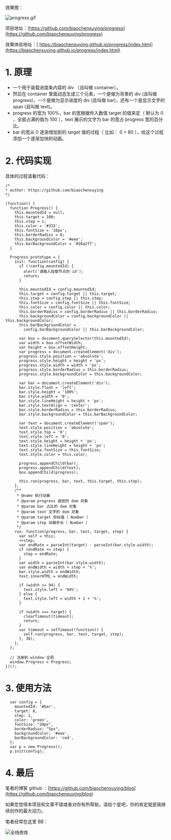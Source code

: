效果图：

![progress.gif](https://upload-images.jianshu.io/upload_images/12890819-a7e03e6afac93c2e.gif?imageMogr2/auto-orient/strip)

项目地址：[https://github.com/biaochenxuying/progress](https://github.com/biaochenxuying/progress)

效果体验地址：[ https://biaochenxuying.github.io/progress/index.html](https://biaochenxuying.github.io/progress/index.html)

# 1. 原理

- 一个用于装载进度条内容的 div （且叫做 container）。
- 然后在 container 里面动态生成三个元素，一个是做为背景的 div (且叫做 progress)，一个是做为显示进度的 div (且叫做 bar)，还有一个是显示文字的 span (且叫做 text)。
- progress 的宽为 100%，bar 的宽根据传入数值 target 的值来定（ 默认为 0 ，全部占满的值为 100 ），text 展示的文字为 bar 的宽占 progress 宽的百分比。
- bar 的宽从 0 逐渐增加到的 target 值的过程（ 比如： 0 > 80 ），给这个过程添加一个逐渐加快的动画。

# 2. 代码实现

具体的过程请看代码：

```
/*
* author: https://github.com/biaochenxuying
*/

(function() {
  function Progress() {
    this.mountedId = null;
    this.target = 100;
    this.step = 1;
    this.color = '#333';
    this.fontSize = '18px';
    this.borderRadius = 0;
    this.backgroundColor = '#eee';
    this.barBackgroundColor = '#26a2ff';
  }

  Progress.prototype = {
    init: function(config) {
      if (!config.mountedId) {
        alert('请输入挂载节点的 id');
        return;
      }

      this.mountedId = config.mountedId;
      this.target = config.target || this.target;
      this.step = config.step || this.step;
      this.fontSize = config.fontSize || this.fontSize;
      this.color = config.color || this.color;
      this.borderRadius = config.borderRadius || this.borderRadius;
      this.backgroundColor = config.backgroundColor || this.backgroundColor;
      this.barBackgroundColor =
        config.barBackgroundColor || this.barBackgroundColor;

      var box = document.querySelector(this.mountedId);
      var width = box.offsetWidth;
      var height = box.offsetHeight;
      var progress = document.createElement('div');
      progress.style.position = 'absolute';
      progress.style.height = height + 'px';
      progress.style.width = width + 'px';
      progress.style.borderRadius = this.borderRadius;
      progress.style.backgroundColor = this.backgroundColor;

      var bar = document.createElement('div');
      bar.style.float = 'left';
      bar.style.height = '100%';
      bar.style.width = '0';
      bar.style.lineHeight = height + 'px';
      bar.style.textAlign = 'center';
      bar.style.borderRadius = this.borderRadius;
      bar.style.backgroundColor = this.barBackgroundColor;

      var text = document.createElement('span');
      text.style.position = 'absolute';
      text.style.top = '0';
      text.style.left = '0';
      text.style.height = height + 'px';
      text.style.lineHeight = height + 'px';
      text.style.fontSize = this.fontSize;
      text.style.color = this.color;

      progress.appendChild(bar);
      progress.appendChild(text);
      box.appendChild(progress);

      this.run(progress, bar, text, this.target, this.step);
    },
    /**
     * @name 执行动画
     * @param progress 底部的 dom 对象
     * @param bar 占比的 dom 对象
     * @param text 文字的 dom 对象
     * @param target 目标值（ Number ）
     * @param step 动画步长（ Number ）
     */
    run: function(progress, bar, text, target, step) {
      var self = this;
      ++step;
      var endRate = parseInt(target) - parseInt(bar.style.width);
      if (endRate <= step) {
        step = endRate;
      }
      var width = parseInt(bar.style.width);
      var endWidth = width + step + '%';
      bar.style.width = endWidth;
      text.innerHTML = endWidth;

      if (width >= 94) {
        text.style.left = '94%';
      } else {
        text.style.left = width + 1 + '%';
      }

      if (width === target) {
        clearTimeout(timeout);
        return;
      }
      var timeout = setTimeout(function() {
        self.run(progress, bar, text, target, step);
      }, 30);
    },
  };

  // 注册到 window 全局
  window.Progress = Progress;
})();

```


# 3. 使用方法

```
  var config = {
    mountedId: '#bar',
    target: 8,
    step: 1,
    color: 'green',
    fontSize: "20px",
    borderRadius: "5px",
    backgroundColor: '#eee',
    barBackgroundColor: 'red',
  };
  var p = new Progress();
  p.init(config);
```

# 4. 最后 

笔者的博客 github ：[https://github.com/biaochenxuying/blog](https://github.com/biaochenxuying/blog)

如果您觉得本项目和文章不错或者对你有所帮助，请给个星吧，你的肯定就是我继续创作的最大动力。

笔者经常在这里 BB：

![全栈修炼](https://upload-images.jianshu.io/upload_images/12890819-9399d149e09f638e.png?imageMogr2/auto-orient/strip%7CimageView2/2/w/1240)